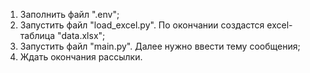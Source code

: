 1. Заполнить файл ".env";
2. Запустить файл "load_excel.py". По окончании создастся excel-таблица "data.xlsx";
3. Запустить файл "main.py". Далее нужно ввести тему сообщения;
4. Ждать окончания рассылки. 

